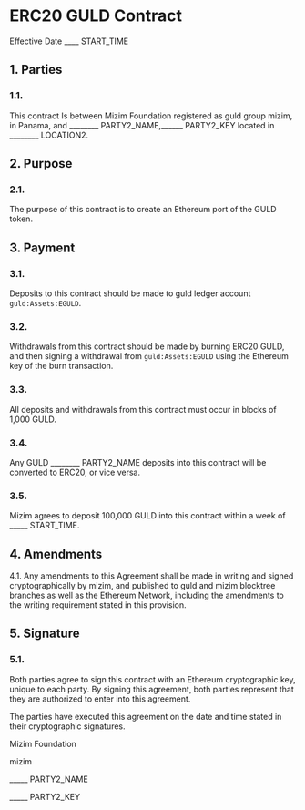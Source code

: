 # ERC20 GULD Contract

Effective Date ____ START_TIME

## 1. Parties

### 1.1.

This contract Is between Mizim Foundation registered as guld group mizim, in Panama, and ________ PARTY2_NAME,______ PARTY2_KEY located in ________ LOCATION2.

## 2. Purpose

### 2.1.

The purpose of this contract is to create an Ethereum port of the GULD token.

## 3. Payment

### 3.1.

Deposits to this contract should be made to guld ledger account `guld:Assets:EGULD`.

### 3.2.

Withdrawals from this contract should be made by burning ERC20 GULD, and then signing a withdrawal from `guld:Assets:EGULD` using the Ethereum key of the burn transaction.

### 3.3.

All deposits and withdrawals from this contract must occur in blocks of 1,000 GULD.

### 3.4.

Any GULD ________ PARTY2_NAME deposits into this contract will be converted to ERC20, or vice versa. 

### 3.5.

Mizim agrees to deposit 100,000 GULD into this contract within a week of _____ START_TIME.

## 4. Amendments

4.1. Any amendments to this Agreement shall be made in writing and signed cryptographically by mizim, and published to guld and mizim blocktree branches as well as the Ethereum Network, including the amendments to the writing requirement stated in this provision.

## 5. Signature

### 5.1.

Both parties agree to sign this contract with an Ethereum cryptographic key, unique to each party. By signing this agreement, both parties represent that they are authorized to enter into this agreement.

The parties have executed this agreement on the date and time stated in their cryptographic signatures.

Mizim Foundation

mizim

_____ PARTY2_NAME

_____ PARTY2_KEY

